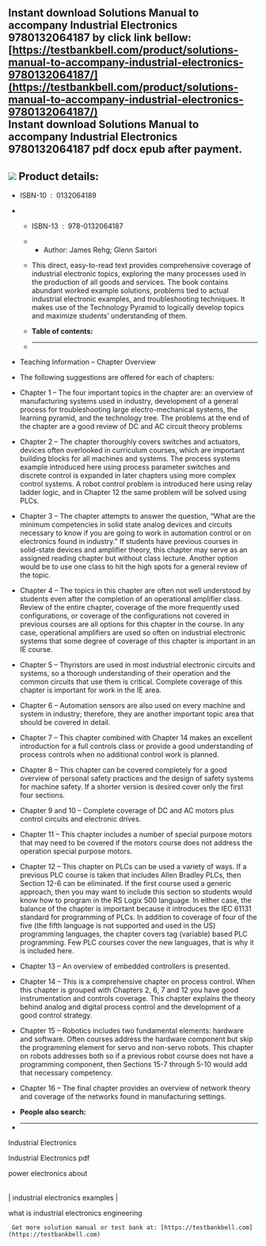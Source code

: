 Instant download **Solutions Manual to accompany Industrial Electronics 9780132064187** by click link bellow:  
[https://testbankbell.com/product/solutions-manual-to-accompany-industrial-electronics-9780132064187/](https://testbankbell.com/product/solutions-manual-to-accompany-industrial-electronics-9780132064187/)  
**Instant download Solutions Manual to accompany Industrial Electronics 9780132064187 pdf docx epub after payment.**
--------------------------------------------------------------------------------------------------------------------


![](https://testbankbell.com/wp-content/uploads/2023/05/838141_m.jpg)
**Product details:**
--------------------


* ISBN-10 ‏ : ‎ 0132064189
* * ISBN-13 ‏ : ‎ 978-0132064187
  * * Author: James Rehg; Glenn Sartori
   
  * This direct, easy-to-read text provides comprehensive coverage of industrial electronic topics, exploring the many processes used in the production of all goods and services. The book contains abundant worked example solutions, problems tied to actual industrial electronic examples, and troubleshooting techniques. It makes use of the Technology Pyramid to logically develop topics and maximize students’ understanding of them.
  * **Table of contents:**
  * ----------------------
 
* Teaching Information – Chapter Overview
* The following suggestions are offered for each of chapters:
* Chapter 1 – The four important topics in the chapter are: an overview of manufacturing systems used in industry, development of a general process for troubleshooting large electro-mechanical systems, the learning pyramid, and the technology tree. The problems at the end of the chapter are a good review of DC and AC circuit theory problems
* Chapter 2 – The chapter thoroughly covers switches and actuators, devices often overlooked in curriculum courses, which are important building blocks for all machines and systems. The process systems example introduced here using process parameter switches and discrete control is expanded in later chapters using more complex control systems. A robot control problem is introduced here using relay ladder logic, and in Chapter 12 the same problem will be solved using PLCs.
* Chapter 3 – The chapter attempts to answer the question, “What are the minimum competencies in solid state analog devices and circuits necessary to know if you are going to work in automation control or on electronics found in industry.” If students have previous courses in solid-state devices and amplifier theory, this chapter may serve as an assigned reading chapter but without class lecture. Another option would be to use one class to hit the high spots for a general review of the topic.
* Chapter 4 – The topics in this chapter are often not well understood by students even after the completion of an operational amplifier class. Review of the entire chapter, coverage of the more frequently used configurations, or coverage of the configurations not covered in previous courses are all options for this chapter in the course. In any case, operational amplifiers are used so often on industrial electronic systems that some degree of coverage of this chapter is important in an IE course.
* Chapter 5 – Thyristors are used in most industrial electronic circuits and systems, so a thorough understanding of their operation and the common circuits that use them is critical. Complete coverage of this chapter is important for work in the IE area.
* Chapter 6 – Automation sensors are also used on every machine and system in industry; therefore, they are another important topic area that should be covered in detail.
* Chapter 7 – This chapter combined with Chapter 14 makes an excellent introduction for a full controls class or provide a good understanding of process controls when no additional control work is planned.
* Chapter 8 – This chapter can be covered completely for a good overview of personal safety practices and the design of safety systems for machine safety. If a shorter version is desired cover only the first four sections.
* Chapter 9 and 10 – Complete coverage of DC and AC motors plus control circuits and electronic drives.
* Chapter 11 – This chapter includes a number of special purpose motors that may need to be covered if the motors course does not address the operation special purpose motors.
* Chapter 12 – This chapter on PLCs can be used a variety of ways. If a previous PLC course is taken that includes Allen Bradley PLCs, then Section 12-6 can be eliminated. If the first course used a generic approach, then you may want to include this section so students would know how to program in the RS Logix 500 language. In either case, the balance of the chapter is important because it introduces the IEC 61131 standard for programming of PLCs. In addition to coverage of four of the five (the fifth language is not supported and used in the US) programming languages, the chapter covers tag (variable) based PLC programming. Few PLC courses cover the new languages, that is why it is included here.
* Chapter 13 – An overview of embedded controllers is presented.
* Chapter 14 – This is a comprehensive chapter on process control. When this chapter is grouped with Chapters 2, 6, 7 and 12 you have good instrumentation and controls coverage. This chapter explains the theory behind analog and digital process control and the development of a good control strategy.
* Chapter 15 – Robotics includes two fundamental elements: hardware and software. Often courses address the hardware component but skip the programming element for servo and non-servo robots. This chapter on robots addresses both so if a previous robot course does not have a programming component, then Sections 15-7 through 5-10 would add that necessary competency.
* Chapter 16 – The final chapter provides an overview of network theory and coverage of the networks found in manufacturing settings.
* **People also search:**
* -----------------------

Industrial Electronics

Industrial Electronics pdf

power electronics about


|  |
| --- |
| 
industrial electronics examples
 |


 what is industrial electronics engineering


     Get more solution manual or test bank at: [https://testbankbell.com](https://testbankbell.com)
